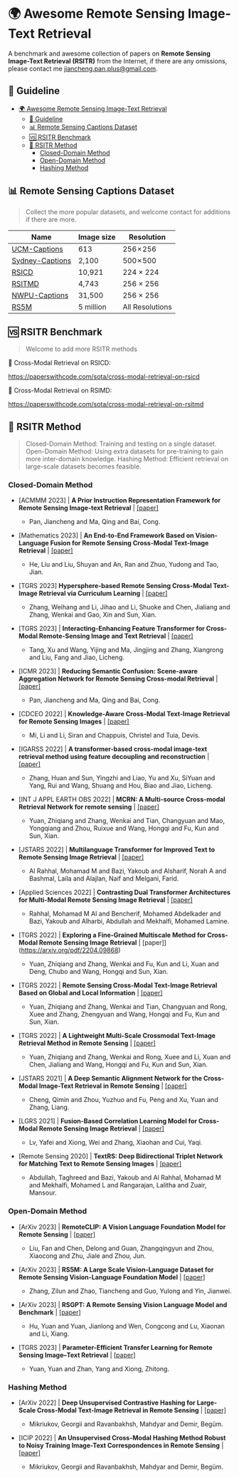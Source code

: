 # 🌍 Awesome Remote Sensing Image-Text Retrieval
A benchmark and awesome collection of papers on **Remote Sensing Image-Text Retrieval (RSITR)** from the Internet, if there are any omissions, please contact me [jiancheng.pan.plus@gmail.com](https://jianchengpan.space/email.html).

## 🧭 Guideline

- [🌍 Awesome Remote Sensing Image-Text Retrieval](#-awesome-remote-sensing-image-text-retrieval)
  - [🧭 Guideline](#-guideline)
  - [📊 Remote Sensing Captions Dataset](#-remote-sensing-captions-dataset)
  - [🆚 RSITR Benchmark](#-rsitr-benchmark)
  - [📖 RSITR Method](#-rsitr-method)
    - [Closed-Domain Method](#closed-domain-method)
    - [Open-Domain Method](#open-domain-method)
    - [Hashing Method](#hashing-method)


## 📊 Remote Sensing Captions Dataset
> Collect the more popular datasets, and welcome contact for additions if there are more.

| Name                                                         | Image size | Resolution      |
| ------------------------------------------------------------ | ---------- | --------------- |
| [UCM-Captions](https://github.com/201528014227051/RSICD_optimal) | 613        | 256 × 256       |
| [Sydney-Captions](https://github.com/201528014227051/RSICD_optimal) | 2,100      | 500 × 500       |
| [RSICD](https://github.com/201528014227051/RSICD_optimal)    | 10,921     | 224 × 224       |
| [RSITMD](https://github.com/xiaoyuan1996/AMFMN/tree/master/RSITMD) | 4,743      | 256 × 256       |
| [NWPU-Captions](https://github.com/HaiyanHuang98/NWPU-Captions) | 31,500     | 256 × 256       |
| [RS5M](https://github.com/om-ai-lab/RS5M)                    | 5 million  | All Resolutions |

## 🆚 RSITR Benchmark
> Welcome to add more RSITR methods

📌 Cross-Modal Retrieval on RSICD:

https://paperswithcode.com/sota/cross-modal-retrieval-on-rsicd

📌 Cross-Modal Retrieval on RSIMD:

https://paperswithcode.com/sota/cross-modal-retrieval-on-rsitmd

## 📖 RSITR Method
> Closed-Domain Method: Training and testing on a single dataset.
>Open-Domain Method: Using extra datasets for pre-training to gain more inter-domain knowledge.
> Hashing Method: Efficient retrieval on large-scale datasets becomes feasible.

### Closed-Domain Method
- [ACMMM 2023] | **A Prior Instruction Representation Framework for Remote Sensing Image-text Retrieval** |  [[paper]](https://dl.acm.org/doi/10.1145/3581783.3612374)
  - Pan, Jiancheng and Ma, Qing and Bai, Cong.
  
- [Mathematics 2023] | **An End-to-End Framework Based on Vision-Language Fusion for Remote Sensing Cross-Modal Text-Image Retrieval** | [[paper]](https://www.mdpi.com/2227-7390/11/10/2279/htm)
  - He, Liu and Liu, Shuyan and An, Ran and Zhuo, Yudong and Tao, Jian.

- [TGRS 2023] **Hypersphere-based Remote Sensing Cross-Modal Text-Image Retrieval via Curriculum Learning** | [[paper]](https://ieeexplore.ieee.org/abstract/document/10261223/)
  - Zhang, Weihang and Li, Jihao and Li, Shuoke and Chen, Jialiang and Zhang, Wenkai and Gao, Xin and Sun, Xian.

- [TGRS 2023] | **Interacting-Enhancing Feature Transformer for Cross-Modal Remote-Sensing Image and Text Retrieval** | [[paper]](https://ieeexplore.ieee.org/abstract/document/10138021/)
  - Tang, Xu and Wang, Yijing and Ma, Jingjing and Zhang, Xiangrong and Liu, Fang and Jiao, Licheng.

- [ICMR 2023] | **Reducing Semantic Confusion: Scene-aware Aggregation Network for Remote Sensing Cross-modal Retrieval** | [[paper]](https://dl.acm.org/doi/abs/10.1145/3591106.3592236)
  - Pan, Jiancheng and Ma, Qing and Bai, Cong.

- [CDCEO 2022] | **Knowledge-Aware Cross-Modal Text-Image Retrieval for Remote Sensing Images** | [[paper]](https://infoscience.epfl.ch/record/300085/files/Mi_2022.pdf)
  - Mi, Li and Li, Siran and Chappuis, Christel and Tuia, Devis.

- [IGARSS 2022] | **A transformer-based cross-modal image-text retrieval method using feature decoupling and reconstruction** | [[paper]](https://ieeexplore.ieee.org/abstract/document/9883242/)
  - Zhang, Huan and Sun, Yingzhi and Liao, Yu and Xu, SiYuan and Yang, Rui and Wang, Shuang and Hou, Biao and Jiao, Licheng.

- [INT J APPL EARTH OBS 2022] | **MCRN: A Multi-source Cross-modal Retrieval Network for remote sensing** | [[paper]](https://www.sciencedirect.com/science/article/pii/S156984322200259X)
  - Yuan, Zhiqiang and Zhang, Wenkai and Tian, Changyuan and Mao, Yongqiang and Zhou, Ruixue and Wang, Hongqi and Fu, Kun and Sun, Xian.
- [JSTARS 2022] | **Multilanguage Transformer for Improved Text to Remote Sensing Image Retrieval** | [[paper]](https://ieeexplore.ieee.org/iel7/4609443/9656571/09925582.pdf)
  - Al Rahhal, Mohamad M and Bazi, Yakoub and Alsharif, Norah A and Bashmal, Laila and Alajlan, Naif and Melgani, Farid.

- [Applied Sciences 2022] | **Contrasting Dual Transformer Architectures for Multi-Modal Remote Sensing Image Retrieval** | [[paper]](https://www.mdpi.com/2076-3417/13/1/282)
  - Rahhal, Mohamad M Al and Bencherif, Mohamed Abdelkader and Bazi, Yakoub and Alharbi, Abdullah and Mekhalfi, Mohamed Lamine.

- [TGRS 2022] | **Exploring a Fine-Grained Multiscale Method for Cross-Modal Remote Sensing Image Retrieval** | [paper]](https://arxiv.org/pdf/2204.09868)
  - Yuan, Zhiqiang and Zhang, Wenkai and Fu, Kun and Li, Xuan and Deng, Chubo and Wang, Hongqi and Sun, Xian.

- [TGRS 2022] | **Remote Sensing Cross-Modal Text-Image Retrieval Based on Global and Local Information** | [[paper]](https://arxiv.org/pdf/2204.09860)
  - Yuan, Zhiqiang and Zhang, Wenkai and Tian, Changyuan and Rong, Xuee and Zhang, Zhengyuan and Wang, Hongqi and Fu, Kun and Sun, Xian.

- [TGRS 2022] | **A Lightweight Multi-Scale Crossmodal Text-Image Retrieval Method in Remote Sensing** | [[paper]](https://ieeexplore.ieee.org/abstract/document/9594840/)
  - Yuan, Zhiqiang and Zhang, Wenkai and Rong, Xuee and Li, Xuan and Chen, Jialiang and Wang, Hongqi and Fu, Kun and Sun, Xian.

- [JSTARS 2021] | **A Deep Semantic Alignment Network for the Cross-Modal Image-Text Retrieval in Remote Sensing** | [[paper]](https://ieeexplore.ieee.org/iel7/4609443/4609444/09395191.pdf)
  - Cheng, Qimin and Zhou, Yuzhuo and Fu, Peng and Xu, Yuan and Zhang, Liang.

- [LGRS 2021] | **Fusion-Based Correlation Learning Model for Cross-Modal Remote Sensing Image Retrieval** | [[paper]](https://ieeexplore.ieee.org/abstract/document/9628066/)
  - Lv, Yafei and Xiong, Wei and Zhang, Xiaohan and Cui, Yaqi.

- [Remote Sensing 2020] | **TextRS: Deep Bidirectional Triplet Network for Matching Text to Remote Sensing Images** | [[paper]](https://www.mdpi.com/2072-4292/12/3/405/pdf)
  - Abdullah, Taghreed and Bazi, Yakoub and Al Rahhal, Mohamad M and Mekhalfi, Mohamed L and Rangarajan, Lalitha and Zuair, Mansour.

### Open-Domain Method
- [ArXiv 2023] | **RemoteCLIP: A Vision Language Foundation Model for Remote Sensing** | [[paper]](https://arxiv.org/pdf/2306.11029)
  - Liu, Fan and Chen, Delong and Guan, Zhangqingyun and Zhou, Xiaocong and Zhu, Jiale and Zhou, Jun.

- [ArXiv 2023] | **RS5M: A Large Scale Vision-Language Dataset for Remote Sensing Vision-Language Foundation Model** | [[paper]](https://arxiv.org/abs/2306.11300)
  - Zhang, Zilun and Zhao, Tiancheng and Guo, Yulong and Yin, Jianwei.

- [ArXiv 2023] | **RSGPT: A Remote Sensing Vision Language Model and Benchmark** | [[paper]](https://arxiv.org/pdf/2307.15266)
  - Hu, Yuan and Yuan, Jianlong and Wen, Congcong and Lu, Xiaonan and Li, Xiang.

- [TGRS 2023] | **Parameter-Efficient Transfer Learning for Remote Sensing Image–Text Retrieval** | [[paper]](https://arxiv.org/pdf/2308.12509)
  - Yuan, Yuan and Zhan, Yang and Xiong, Zhitong.

### Hashing Method
- [ArXiv 2022] | **Deep Unsupervised Contrastive Hashing for Large-Scale Cross-Modal Text-Image Retrieval in Remote Sensing** | [[paper]](https://arxiv.org/pdf/2201.08125)
  - Mikriukov, Georgii and Ravanbakhsh, Mahdyar and Demir, Beg&uuml;m.

- [ICIP 2022] | **An Unsupervised Cross-Modal Hashing Method Robust to Noisy Training Image-Text Correspondences in Remote Sensing** | [[paper]](https://arxiv.org/pdf/2202.13117)
  - Mikriukov, Georgii and Ravanbakhsh, Mahdyar and Demir, Beg&uuml;m.

